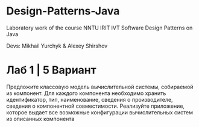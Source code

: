 # Design-Patterns-Java
Laboratory work of the course NNTU IRIT IVT Software Design Patterns on Java

Devs: Mikhail Yurchyk & Alexey Shirshov

# Лаб 1 | 5 Вариант
Предложите классовую модель вычислительной системы, собираемой из компонент. Для каждого компонента необходимо хранить идентификатор, тип, наименование, сведения о производителе, сведения о компонентной совместимости. Реализуйте приложение, которое выдает все возможные конфигурации вычислительных систем из описанных компонента  
